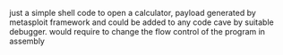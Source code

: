 just a simple shell code to open a calculator, payload generated by metasploit framework and could be added to any code cave by suitable debugger.
would require to change the flow control of the program in assembly
